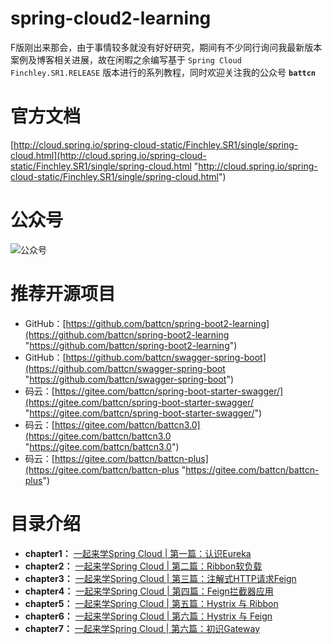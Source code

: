 # spring-cloud2-learning

F版刚出来那会，由于事情较多就没有好好研究，期间有不少同行询问我最新版本案例及博客相关进展，故在闲暇之余编写基于 `Spring Cloud Finchley.SR1.RELEASE` 版本进行的系列教程，同时欢迎关注我的公众号 **`battcn`**

# 官方文档

[http://cloud.spring.io/spring-cloud-static/Finchley.SR1/single/spring-cloud.html](http://cloud.spring.io/spring-cloud-static/Finchley.SR1/single/spring-cloud.html "http://cloud.spring.io/spring-cloud-static/Finchley.SR1/single/spring-cloud.html")

# 公众号

![公众号](http://image.battcn.com/assets/images/wxgzh8cm.png)

# 推荐开源项目

- GitHub：[https://github.com/battcn/spring-boot2-learning](https://github.com/battcn/spring-boot2-learning "https://github.com/battcn/spring-boot2-learning")
- GitHub：[https://github.com/battcn/swagger-spring-boot](https://github.com/battcn/swagger-spring-boot "https://github.com/battcn/swagger-spring-boot")
- 码云：[https://gitee.com/battcn/spring-boot-starter-swagger/](https://gitee.com/battcn/spring-boot-starter-swagger/ "https://gitee.com/battcn/spring-boot-starter-swagger/")
- 码云：[https://gitee.com/battcn/battcn3.0](https://gitee.com/battcn/battcn3.0 "https://gitee.com/battcn/battcn3.0")
- 码云：[https://gitee.com/battcn/battcn-plus](https://gitee.com/battcn/battcn-plus "https://gitee.com/battcn/battcn-plus")

# 目录介绍

- **chapter1：** [一起来学Spring Cloud | 第一篇：认识Eureka](http://blog.battcn.com/)
- **chapter2：** [一起来学Spring Cloud | 第二篇：Ribbon软负载](http://blog.battcn.com/)
- **chapter3：** [一起来学Spring Cloud | 第三篇：注解式HTTP请求Feign](http://blog.battcn.com/)
- **chapter4：** [一起来学Spring Cloud | 第四篇：Feign拦截器应用](http://blog.battcn.com/)
- **chapter5：** [一起来学Spring Cloud | 第五篇：Hystrix 与 Ribbon](http://blog.battcn.com/)
- **chapter6：** [一起来学Spring Cloud | 第六篇：Hystrix 与 Feign](http://blog.battcn.com/)
- **chapter7：** [一起来学Spring Cloud | 第六篇：初识Gateway](http://blog.battcn.com/)